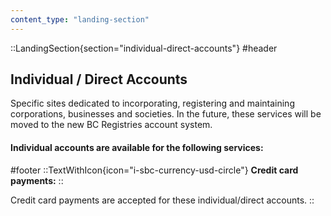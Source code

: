 ```yaml
---
content_type: "landing-section"
---
```


::LandingSection{section="individual-direct-accounts"}
#header
## Individual / Direct Accounts

Specific sites dedicated to incorporating, registering and maintaining corporations, businesses and societies. In the future, these services will be moved to the new BC Registries account system.

#### Individual accounts are available for the following services:

#footer
::TextWithIcon{icon="i-sbc-currency-usd-circle"}
**Credit card payments:**
::

Credit card payments are accepted for these individual/direct accounts.
::